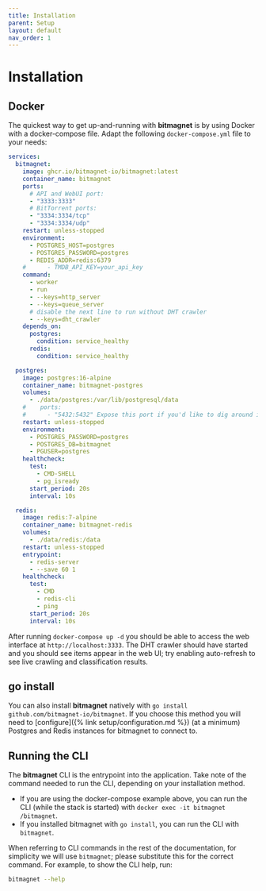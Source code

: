 ```yaml
---
title: Installation
parent: Setup
layout: default
nav_order: 1
---
```


# Installation

## Docker

The quickest way to get up-and-running with **bitmagnet** is by using Docker with a docker-compose file. Adapt the following `docker-compose.yml` file to your needs:

```yml
services:
  bitmagnet:
    image: ghcr.io/bitmagnet-io/bitmagnet:latest
    container_name: bitmagnet
    ports:
      # API and WebUI port:
      - "3333:3333"
      # BitTorrent ports:
      - "3334:3334/tcp"
      - "3334:3334/udp"
    restart: unless-stopped
    environment:
      - POSTGRES_HOST=postgres
      - POSTGRES_PASSWORD=postgres
      - REDIS_ADDR=redis:6379
    #      - TMDB_API_KEY=your_api_key
    command:
      - worker
      - run
      - --keys=http_server
      - --keys=queue_server
      # disable the next line to run without DHT crawler
      - --keys=dht_crawler
    depends_on:
      postgres:
        condition: service_healthy
      redis:
        condition: service_healthy

  postgres:
    image: postgres:16-alpine
    container_name: bitmagnet-postgres
    volumes:
      - ./data/postgres:/var/lib/postgresql/data
    #    ports:
    #      - "5432:5432" Expose this port if you'd like to dig around in the database
    restart: unless-stopped
    environment:
      - POSTGRES_PASSWORD=postgres
      - POSTGRES_DB=bitmagnet
      - PGUSER=postgres
    healthcheck:
      test:
        - CMD-SHELL
        - pg_isready
      start_period: 20s
      interval: 10s

  redis:
    image: redis:7-alpine
    container_name: bitmagnet-redis
    volumes:
      - ./data/redis:/data
    restart: unless-stopped
    entrypoint:
      - redis-server
      - --save 60 1
    healthcheck:
      test:
        - CMD
        - redis-cli
        - ping
      start_period: 20s
      interval: 10s
```

After running `docker-compose up -d` you should be able to access the web interface at `http://localhost:3333`. The DHT crawler should have started and you should see items appear in the web UI; try enabling auto-refresh to see live crawling and classification results.

## go install

You can also install **bitmagnet** natively with `go install github.com/bitmagnet-io/bitmagnet`. If you choose this method you will need to [configure]({% link setup/configuration.md %}) (at a minimum) Postgres and Redis instances for bitmagnet to connect to.

## Running the CLI

The **bitmagnet** CLI is the entrypoint into the application. Take note of the command needed to run the CLI, depending on your installation method.

- If you are using the docker-compose example above, you can run the CLI (while the stack is started) with `docker exec -it bitmagnet /bitmagnet`.
- If you installed bitmagnet with `go install`, you can run the CLI with `bitmagnet`.

When referring to CLI commands in the rest of the documentation, for simplicity we will use `bitmagnet`; please substitute this for the correct command. For example, to show the CLI help, run:

```sh
bitmagnet --help
```
